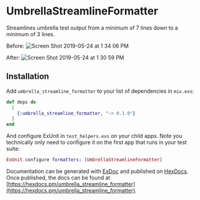 # UmbrellaStreamlineFormatter

Streamlines umbrella test output from a minimum of 7 lines down to a minimum of 3 lines.

Before:
![Screen Shot 2019-05-24 at 1 34 06 PM](https://user-images.githubusercontent.com/8557871/58346383-c3c88200-7e28-11e9-828a-0ef17c54fe71.png)

After:
![Screen Shot 2019-05-24 at 1 30 59 PM](https://user-images.githubusercontent.com/8557871/58346394-ca56f980-7e28-11e9-925e-38c15df7f495.png)

## Installation

Add `umbrella_streamline_formatter` to your list of dependencies in `mix.exs`:

```elixir
def deps do
  [
    {:umbrella_streamline_formatter, "~> 0.1.0"}
  ]
end
```

And configure ExUnit in `test_helpers.exs` on your child apps. Note you technically only need to configure it on the first app that runs in your test suite:

```elixir
ExUnit.configure formatters: [UmbrellaStreamlineFormatter]
```

Documentation can be generated with [ExDoc](https://github.com/elixir-lang/ex_doc)
and published on [HexDocs](https://hexdocs.pm). Once published, the docs can
be found at [https://hexdocs.pm/umbrella_streamline_formatter](https://hexdocs.pm/umbrella_streamline_formatter).

